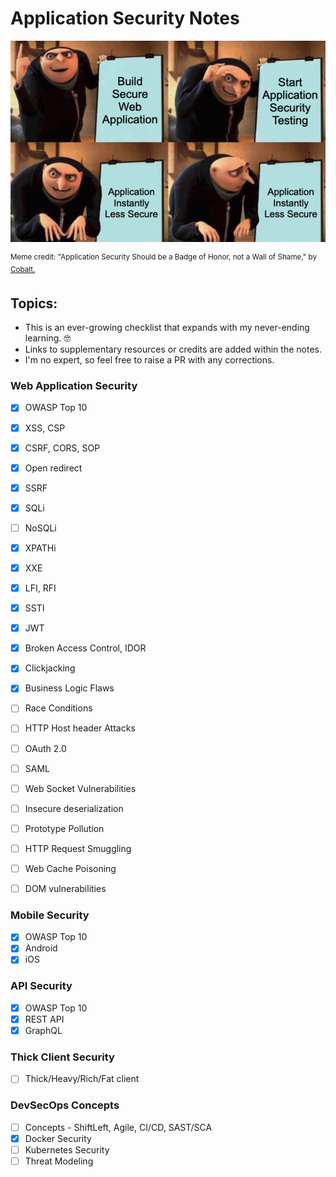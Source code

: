 # Application Security Notes 
![grusome_appsec](./grusome_appsec.png)

<sup> 
  Meme credit: "Application Security Should be a Badge of Honor, not a Wall of Shame," by 
  <a href="https://www.cobalt.io"> Cobalt.</a> 
</sup>

## Topics:

- This is an ever-growing checklist that expands with my never-ending learning. 🤓
- Links to supplementary resources or credits are added within the notes.
- I'm no expert, so feel free to raise a PR with any corrections.

### Web Application Security
- [x] OWASP Top 10
- [x] XSS, CSP
- [x] CSRF, CORS, SOP
- [x] Open redirect
- [x] SSRF
- [x] SQLi
- [ ] NoSQLi
- [x] XPATHi
- [x] XXE
- [x] LFI, RFI
- [x] SSTI
- [x] JWT
- [x] Broken Access Control, IDOR
- [x] Clickjacking
- [x] Business Logic Flaws
- [ ] Race Conditions
- [ ] HTTP Host header Attacks
- [ ] OAuth 2.0
- [ ] SAML
- [ ] Web Socket Vulnerabilities
- [ ] Insecure deserialization
- [ ] Prototype Pollution
- [ ] HTTP Request Smuggling
- [ ] Web Cache Poisoning
- [ ] DOM vulnerabilities


### Mobile Security
- [x] OWASP Top 10
- [x] Android
- [x] iOS 

### API Security
- [x] OWASP Top 10
- [x] REST API
- [x] GraphQL

### Thick Client Security
- [ ] Thick/Heavy/Rich/Fat client 

### DevSecOps Concepts
- [ ] Concepts - ShiftLeft, Agile, CI/CD, SAST/SCA
- [x] Docker Security
- [ ] Kubernetes Security
- [ ] Threat Modeling
